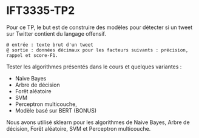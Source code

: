 # IFT3335-TP2

Pour ce TP, le but est de construire des modèles pour détecter si un tweet sur Twitter contient du langage offensif.

    @ entrée : texte brut d'un tweet
    @ sortie : données décimaux pour les facteurs suivants : précision, rappel et score-F1.

Tester les algorithmes présentés dans le cours et quelques variantes : 
- Naive Bayes
- Arbre de décision
- Forêt aléatoire
- SVM
- Perceptron multicouche,
- Modèle basé sur BERT (BONUS)

Nous avons utilisé sklearn pour les algorithmes de Naive Bayes, Arbre de décision, Forêt aléatoire, SVM et 
Perceptron multicouche.